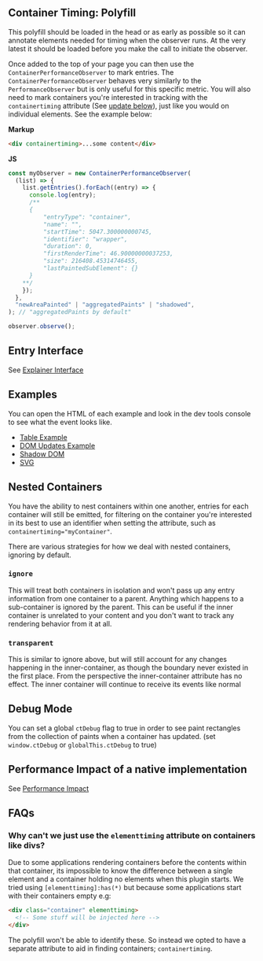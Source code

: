 ## Container Timing: Polyfill

This polyfill should be loaded in the head or as early as possible so it can annotate elements needed for timing when the observer runs. At the very latest it should be loaded before you make the call to initiate the observer.

Once added to the top of your page you can then use the `ContainerPerformanceObserver` to mark entries. The `ContainerPerformanceObserver` behaves very similarly to the `PerformanceObserver` but is only useful for this specific metric. You will also need to mark containers you're interested in tracking with the `containertiming` attribute (See [update below](#update-22022024)), just like you would on individual elements. See the example below:

**Markup**

```html
<div containertiming>...some content</div>
```

**JS**

```js
const myObserver = new ContainerPerformanceObserver(
  (list) => {
    list.getEntries().forEach((entry) => {
      console.log(entry);
      /**
      {
          "entryType": "container",
          "name": "",
          "startTime": 5047.300000000745,
          "identifier": "wrapper",
          "duration": 0,
          "firstRenderTime": 46.90000000037253,
          "size": 216408.45314746455,
          "lastPaintedSubElement": {}
      }
    **/
    });
  },
  "newAreaPainted" | "aggregatedPaints" | "shadowed",
); // "aggregatedPaints by default"

observer.observe();
```

## Entry Interface

See [Explainer Interface](../readme.md#performancecontainertiming)

## Examples

You can open the HTML of each example and look in the dev tools console to see what the event looks like.

- [Table Example](./examples/table/table.html)
- [DOM Updates Example](./examples/adding-content/index.html)
- [Shadow DOM](./examples/shadow-dom/index.html)
- [SVG](./examples/svg/index.html)

## Nested Containers

You have the ability to nest containers within one another, entries for each container will still be emitted, for filtering on the container you're interested in its best to use an identifier when setting the attribute, such as `containertiming="myContainer"`.

There are various strategies for how we deal with nested containers, ignoring by default.

### `ignore`

This will treat both containers in isolation and won't pass up any entry information from one container to a parent. Anything which happens to a sub-container is ignored by the parent.
This can be useful if the inner container is unrelated to your content and you don't want to track any rendering behavior from it at all.

### `transparent`

This is similar to ignore above, but will still account for any changes happening in the inner-container, as though the boundary never existed in the first place. From the perspective the inner-container attribute has no effect.
The inner container will continue to receive its events like normal

## Debug Mode

You can set a global `ctDebug` flag to true in order to see paint rectangles from the collection of paints when a container has updated.
(set `window.ctDebug` or `globalThis.ctDebug` to true)

## Performance Impact of a native implementation

See [Performance Impact](./performance-impact.md)

## FAQs

### Why can't we just use the `elementtiming` attribute on containers like divs?

Due to some applications rendering containers before the contents within that container, its impossible to know the difference between a single element and a container holding no elements when this plugin starts. We tried using `[elementtiming]:has(*)` but because some applications start with their containers empty e.g:

```html
<div class="container" elementtiming>
  <!-- Some stuff will be injected here -->
</div>
```

The polyfill won't be able to identify these. So instead we opted to have a separate attribute to aid in finding containers; `containertiming`.
